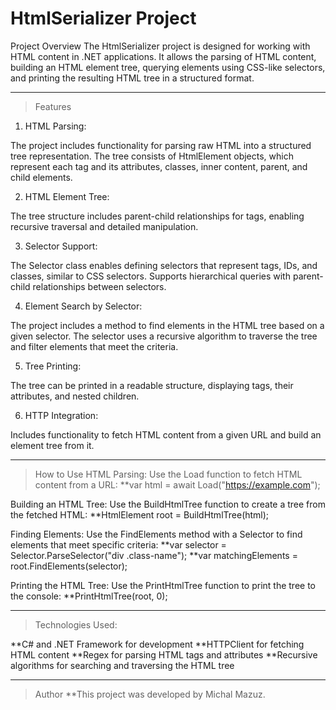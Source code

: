 

# HtmlSerializer Project
Project Overview
The HtmlSerializer project is designed for working with HTML content in .NET applications. It allows the parsing of HTML content, building an HTML element tree, querying elements using CSS-like selectors, and printing the resulting HTML tree in a structured format.

---

> Features

1. HTML Parsing:

The project includes functionality for parsing raw HTML into a structured tree representation.
The tree consists of HtmlElement objects, which represent each tag and its attributes, classes, inner content, parent, and child elements.

2. HTML Element Tree:

The tree structure includes parent-child relationships for tags, enabling recursive traversal and detailed manipulation.

3. Selector Support:

The Selector class enables defining selectors that represent tags, IDs, and classes, similar to CSS selectors.
Supports hierarchical queries with parent-child relationships between selectors.

4. Element Search by Selector:

The project includes a method to find elements in the HTML tree based on a given selector.
The selector uses a recursive algorithm to traverse the tree and filter elements that meet the criteria.

5. Tree Printing:

The tree can be printed in a readable structure, displaying tags, their attributes, and nested children.

6. HTTP Integration:

Includes functionality to fetch HTML content from a given URL and build an element tree from it.

---

> How to Use
HTML Parsing: Use the Load function to fetch HTML content from a URL:
**var html = await Load("https://example.com");

Building an HTML Tree: Use the BuildHtmlTree function to create a tree from the fetched HTML:
**HtmlElement root = BuildHtmlTree(html);

Finding Elements: Use the FindElements method with a Selector to find elements that meet specific criteria:
**var selector = Selector.ParseSelector("div .class-name");
**var matchingElements = root.FindElements(selector);

Printing the HTML Tree: Use the PrintHtmlTree function to print the tree to the console:
**PrintHtmlTree(root, 0);

---
> Technologies Used:

**C# and .NET Framework for development
**HTTPClient for fetching HTML content
**Regex for parsing HTML tags and attributes
**Recursive algorithms for searching and traversing the HTML tree

---
> Author
**This project was developed by Michal Mazuz.



